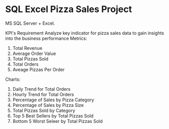 # SQL Excel Pizza Sales Project
 
MS SQL Server + Excel.

KPI's Requirement
Analyze key indicator for pizza sales data to gain insights into the business performance
Metrics:
1. Total Revenue
2. Average Order Value
3. Total Pizzas Sold
4. Total Orders
5. Aveage Pizzas Per Order

Charts:
1. Daily Trend for Total Orders
2. Hourly Trend for Total Orders
3. Percentage of Sales by Pizza Category
4. Percentage of Sales by Pizza Size
5. Total Pizzas Sold by Category
6. Top 5 Best Sellers by Total Pizzas Sold
7. Bottom 5 Worst Seleer by Total Pizzas Sold
